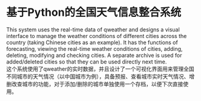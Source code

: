 # 基于Python的全国天气信息整合系统
This system uses the real-time data of qweather and designs a visual interface to manage the weather conditions of different cities across the country (taking Chinese cities as an example). It has the functions of forecasting, viewing the real-time weather conditions of cities, adding, deleting, modifying and checking cities. A separate archive is used for added/deleted cities so that they can be used directly next time.  
这个系统使用了qweather的实时数据，并且设计了一个可视化界面用来管理全国不同城市的天气情况（以中国城市为例），具备预报、查看城市实时天气情况、增删改查城市的功能，对于添加/删除的城市单独使用一个存档，以便下次直接使用。  

